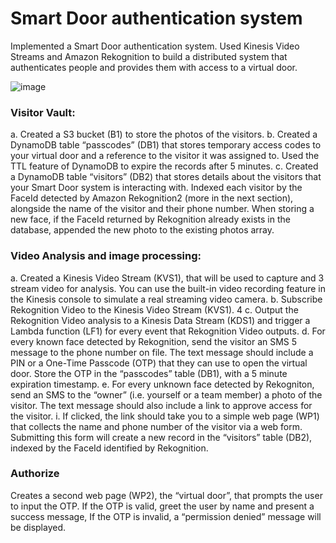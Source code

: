 # Smart Door authentication system

Implemented a Smart Door authentication system.
Used Kinesis Video Streams and Amazon Rekognition to build a distributed system that authenticates people and provides them with access to a virtual door.

![image](https://user-images.githubusercontent.com/8120359/183783497-d5e01d55-dcb2-4c95-a890-fddd06e09b7e.png)


### Visitor Vault:
a. Created a S3 bucket (B1) to store the photos of the visitors.
b. Created a DynamoDB table “passcodes” (DB1) that stores temporary access codes to your virtual door and a reference to the visitor it was assigned to. Used the TTL feature of DynamoDB to expire the records after 5 minutes.
c. Created a DynamoDB table “visitors” (DB2) that stores details about the visitors that your Smart Door system is interacting with. Indexed each visitor by the FaceId detected by Amazon Rekognition2 (more in the next section), alongside the name of the visitor and their phone number. When storing a new face, if the FaceId
returned by Rekognition already exists in the database, appended the new photo to the existing photos array.

### Video Analysis and image processing:
a. Created a Kinesis Video Stream (KVS1), that will be used to capture and 3 stream video for analysis. You can use the built-in video recording feature in the Kinesis console to simulate a real streaming video camera.
b. Subscribe Rekognition Video to the Kinesis Video Stream (KVS1). 4
c. Output the Rekognition Video analysis to a Kinesis Data Stream (KDS1) and trigger a Lambda function (LF1) for every event that Rekognition Video outputs.
d. For every known face detected by Rekognition, send the visitor an SMS 5 message to the phone number on file. The text message should include a PIN or a One-Time Passcode (OTP) that they can use to open the virtual door. Store the OTP in the “passcodes” table (DB1), with a 5 minute expiration timestamp.
e. For every unknown face detected by Rekogniton, send an SMS to the “owner” (i.e. yourself or a team member) a photo of the visitor. The text message should also include a link to approve access for the visitor.
i. If clicked, the link should take you to a simple web page (WP1) that collects the name and phone number of the visitor via a web form. Submitting this form will  create a new record in the “visitors” table (DB2), indexed by the FaceId identified by Rekognition.

### Authorize
Creates a second web page (WP2), the “virtual door”, that prompts the user to input the OTP. If the OTP is valid, greet the user by name and present a success
message, If the OTP is invalid,  a “permission denied” message will be displayed. 
